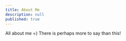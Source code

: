 ```yaml
---
title: About Me
description: null
published: true
---
```


All about me =)
There is perhaps more to say than this!